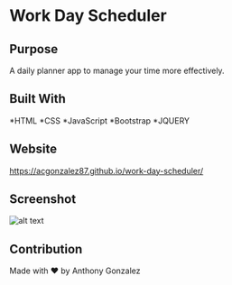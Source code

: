 # Work Day Scheduler

## Purpose

A daily planner app to manage your time more effectively.

## Built With

*HTML
*CSS
*JavaScript
*Bootstrap
\*JQUERY

## Website

https://acgonzalez87.github.io/work-day-scheduler/

## Screenshot

![alt text](https://i.imgur.com/OQx2BYE.png)

## Contribution

Made with ❤️ by Anthony Gonzalez
